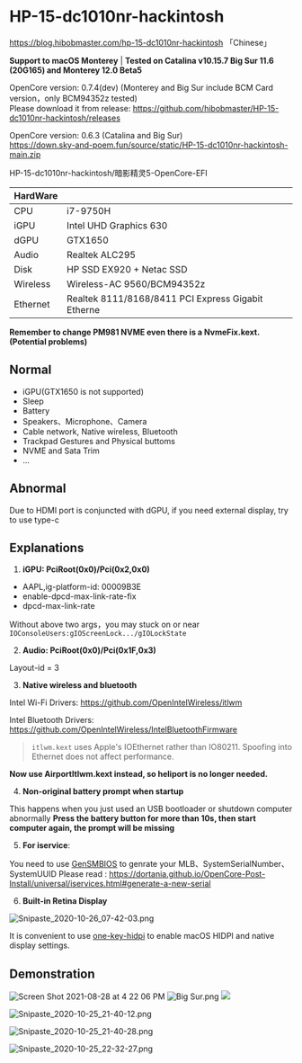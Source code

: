 
# HP-15-dc1010nr-hackintosh

https://blog.hibobmaster.com/hp-15-dc1010nr-hackintosh 「Chinese」


**Support to macOS Monterey** | **Tested on Catalina v10.15.7 Big Sur 11.6 (20G165) and Monterey 12.0 Beta5**

OpenCore version: 0.7.4(dev) (Monterey and Big Sur include BCM Card version，only BCM94352z tested) <br>
Please download it from release: https://github.com/hibobmaster/HP-15-dc1010nr-hackintosh/releases

OpenCore version: 0.6.3 (Catalina and Big Sur)  <br>
https://down.sky-and-poem.fun/source/static/HP-15-dc1010nr-hackintosh-main.zip

HP-15-dc1010nr-hackintosh/暗影精灵5-OpenCore-EFI

| HardWare |                                                    |
| -------- | -------------------------------------------------- |
| CPU      | i7-9750H                                           |
| iGPU     | Intel UHD Graphics 630                             |
| dGPU     | GTX1650                                            |
| Audio    | Realtek ALC295                                     |
| Disk     | HP SSD EX920 + Netac SSD                           |
| Wireless | Wireless-AC 9560/BCM94352z                                   |
| Ethernet | Realtek 8111/8168/8411 PCI Express Gigabit Etherne |

**Remember to change PM981 NVME even there is a NvmeFix.kext. (Potential problems)**

## Normal

* iGPU(GTX1650 is not supported)
* Sleep
* Battery
* Speakers、Microphone、Camera
* Cable network, Native wireless, Bluetooth
* Trackpad Gestures and Physical buttoms
* NVME and Sata Trim
* ...

## Abnormal

Due to HDMI port is conjuncted with dGPU, if you need external display, try to  use type-c

## Explanations

1. **iGPU: PciRoot(0x0)/Pci(0x2,0x0)**
* AAPL,ig-platform-id: 00009B3E
* enable-dpcd-max-link-rate-fix
* dpcd-max-link-rate 

Without above two args，you may stuck on or near `IOConsoleUsers:gIOScreenLock.../gIOLockState`

2. **Audio: PciRoot(0x0)/Pci(0x1F,0x3)**

Layout-id = 3

3. **Native wireless and bluetooth**

Intel Wi-Fi Drivers: https://github.com/OpenIntelWireless/itlwm

Intel Bluetooth Drivers: https://github.com/OpenIntelWireless/IntelBluetoothFirmware

> `itlwm.kext` uses Apple's IOEthernet rather than IO80211.
> Spoofing into Ethernet does not affect performance.

**Now use AirportItlwm.kext instead, so heliport is no longer needed.**

4. **Non-original battery prompt when startup**

This happens when you just used an USB bootloader or shutdown computer abnormally
**Press the battery button for more than 10s, then start computer again, the prompt will be missing**

5. **For iservice**: 

You need to use [GenSMBIOS](https://github.com/corpnewt/GenSMBIOS) to genrate your MLB、SystemSerialNumber、SystemUUID
Please read :
https://dortania.github.io/OpenCore-Post-Install/universal/iservices.html#generate-a-new-serial

6. **Built-in Retina Display**

![Snipaste_2020-10-26_07-42-03.png](https://i.loli.net/2020/10/26/OnlQAGmu9JsNTxg.png)

It is convenient to use [one-key-hidpi](https://github.com/xzhih/one-key-hidpi) to enable macOS HIDPI and native display settings.

## Demonstration
![Screen Shot 2021-08-28 at 4 22 06 PM](https://user-images.githubusercontent.com/32976627/131211672-9231ec46-0755-4f9c-93c0-2ccd0542f201.png)
![Big Sur.png](https://i.loli.net/2020/11/26/gPmIFCxsE1tSjv2.png)
![](https://i.loli.net/2020/10/25/cl5RHLF3smzrMWh.png)

![Snipaste_2020-10-25_21-40-12.png](https://i.loli.net/2020/10/25/d6JQipSgfoH7Fal.png)

![Snipaste_2020-10-25_21-40-28.png](https://i.loli.net/2020/10/25/bHk3ULG4PAjx7Qq.png)

![Snipaste_2020-10-25_22-32-27.png](https://i.loli.net/2020/10/25/VKvZSdE3lani65O.png)
